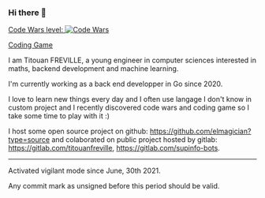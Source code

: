 ### Hi there 👋

[Code Wars level: ![Code Wars](https://www.codewars.com/users/switchelven/badges/micro)](https://www.codewars.com/users/switchelven) 

[Coding Game](https://www.codingame.com/profile/4a90e43cd348ac7aa183c0843cfc2a641283514)

I am Titouan FREVILLE, a young engineer in computer sciences interested in maths, backend development and machine learning.

I'm currently working as a back end developper in Go since 2020.

I love to learn new things every day and I often use langage I don't know in custom project and I recently discovered code wars and coding game so I take some time to play with it :)

I host some open source project on github: https://github.com/elmagician?type=source and colaborated on public project hosted by gitlab: https://gitlab.com/titouanfreville, https://gitlab.com/supinfo-bots.

--------


Activated vigilant mode since June, 30th 2021. 

Any commit mark as unsigned before this period should be valid.
